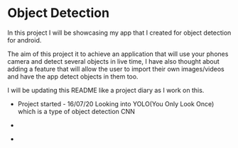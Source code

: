 # Object Detection 
In this project I will be showcasing my app that I created for object detection for android. 

The aim of this project it to achieve an application that will use your phones camera and detect several objects in live time, I have also thought about adding a feature that will allow the user to import their own images/videos and have the app detect objects in them too. 

I will be updating this README like a project diary as I work on this. 

* Project started - 16/07/20
  Looking into YOLO(You Only Look Once) which is a type of object detection CNN 
- 
* 





